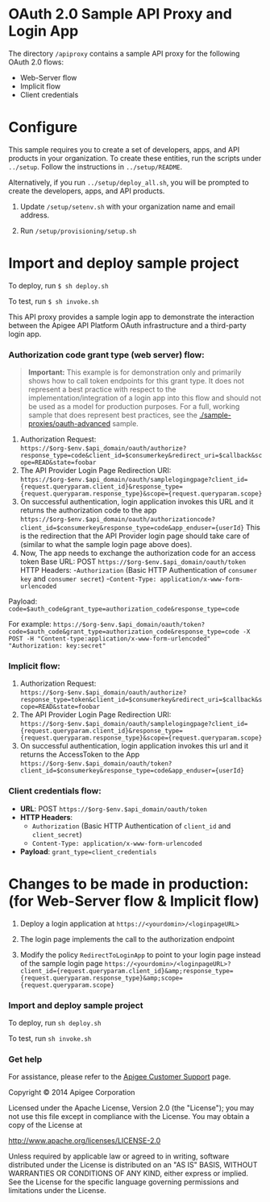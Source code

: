 # OAuth 2.0 Sample API Proxy and Login App

The directory `/apiproxy` contains a sample API proxy for the following OAuth 2.0 flows:

* Web-Server flow
* Implicit flow
* Client credentials

# Configure 

This sample requires you to create a set of developers, apps, and API products in your organization. To create these entities, run the scripts under `../setup`. Follow the instructions in `../setup/README`. 

Alternatively, if you run `../setup/deploy_all.sh`, you will be prompted to create the developers, apps, and API products. 

1. Update `/setup/setenv.sh` with your organization name and email address.

2. Run `/setup/provisioning/setup.sh`

# Import and deploy sample project

To deploy, run `$ sh deploy.sh`

To test, run `$ sh invoke.sh`

This API proxy provides a sample login app to demonstrate the interaction between the Apigee API Platform OAuth infrastructure and a third-party login app. 

### Authorization code grant type (web server) flow:

>**Important:** This example is for demonstration only and primarily shows how to call token endpoints for this grant type. It does not represent a best practice with respect to the implementation/integration of a login app into this flow and should not be used as a model for production purposes. For a full, working sample that does represent best practices, see the [./sample-proxies/oauth-advanced](https://github.com/apigee/api-platform-samples/tree/master/sample-proxies/oauth-advanced) sample. 

1. Authorization Request:	
`https://$org-$env.$api_domain/oauth/authorize?response_type=code&client_id=$consumerkey&redirect_uri=$callback&scope=READ&state=foobar`
2. The API Provider Login Page Redirection URI:
`https://$org-$env.$api_domain/oauth/samplelogingpage?client_id={request.queryparam.client_id}&response_type={request.queryparam.response_type}&scope={request.queryparam.scope}`
3. On successful authentication, login application invokes this URL and it returns the authorization code to the app
`https://$org-$env.$api_domain/oauth/authorizationcode?client_id=$consumerkey&response_type=code&app_enduser={userId}`
This is the redirection that the API Provider login page should take care of (similar to what the sample login page above does).
4. Now, The app needs to exchange the authorization code for an access token
Base URL: POST `https://$org-$env.$api_domain/oauth/token`
HTTP Headers:
-`Authorization` (Basic HTTP Authentication of `consumer key` and `consumer secret`)
-`Content-Type: application/x-www-form-urlencoded`

Payload: `code=$auth_code&grant_type=authorization_code&response_type=code`

For example:
`https://$org-$env.$api_domain/oauth/token?code=$auth_code&grant_type=authorization_code&response_type=code
-X POST -H "Content-type:application/x-www-form-urlencoded" "Authorization: key:secret"`

### Implicit flow:

1. Authorization Request:
`https://$org-$env.$api_domain/oauth/authorize?response_type=token&client_id=$consumerkey&redirect_uri=$callback&scope=READ&state=foobar`
2. The API Provider Login Page Redirection URI:
`https://$org-$env.$api_domain/oauth/samplelogingpage?client_id={request.queryparam.client_id}&response_type={request.queryparam.response_type}&scope={request.queryparam.scope}`
3. On successful authentication, login application invokes this url and it returns the AccessToken to the App
`https://$org-$env.$api_domain/oauth/token?client_id=$consumerkey&response_type=code&app_enduser={userId}`

### Client credentials flow:

* **URL**: POST `https://$org-$env.$api_domain/oauth/token`
* **HTTP Headers**:
    * `Authorization` (Basic HTTP Authentication of `client_id` and `client_secret`)
    * `Content-Type: application/x-www-form-urlencoded`
* **Payload**: `grant_type=client_credentials`


# Changes to be made in production: (for Web-Server flow & Implicit flow) 

1. Deploy a login application at `https://<yourdomin>/<loginpageURL>`

2. The login page implements the call to the authorization endpoint

3. Modify the policy `RedirectToLoginApp` to point to your login page instead of the sample login page
`https://<yourdomin>/<loginpageURL>?client_id={request.queryparam.client_id}&amp;response_type={request.queryparam.response_type}&amp;scope={request.queryparam.scope}`

### Import and deploy sample project

To deploy, run `sh deploy.sh`

To test, run `sh invoke.sh`

### Get help

For assistance, please refer to the [Apigee Customer Support](https://community.apigee.com/content/apigee-customer-support) page.

Copyright © 2014 Apigee Corporation

Licensed under the Apache License, Version 2.0 (the "License"); you may not use
this file except in compliance with the License. You may obtain a copy
of the License at

http://www.apache.org/licenses/LICENSE-2.0

Unless required by applicable law or agreed to in writing, software
distributed under the License is distributed on an "AS IS" BASIS,
WITHOUT WARRANTIES OR CONDITIONS OF ANY KIND, either express or implied.
See the License for the specific language governing permissions and
limitations under the License.

